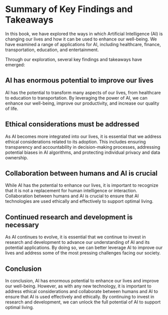 Summary of Key Findings and Takeaways
=================================================

In this book, we have explored the ways in which Artificial Intelligence (AI) is changing our lives and how it can be used to enhance our well-being. We have examined a range of applications for AI, including healthcare, finance, transportation, education, and entertainment.

Through our exploration, several key findings and takeaways have emerged:

AI has enormous potential to improve our lives
----------------------------------------------

AI has the potential to transform many aspects of our lives, from healthcare to education to transportation. By leveraging the power of AI, we can enhance our well-being, improve our productivity, and increase our quality of life.

Ethical considerations must be addressed
----------------------------------------

As AI becomes more integrated into our lives, it is essential that we address ethical considerations related to its adoption. This includes ensuring transparency and accountability in decision-making processes, addressing potential biases in AI algorithms, and protecting individual privacy and data ownership.

Collaboration between humans and AI is crucial
----------------------------------------------

While AI has the potential to enhance our lives, it is important to recognize that it is not a replacement for human intelligence or interaction. Collaboration between humans and AI is crucial to ensure that AI technologies are used ethically and effectively to support optimal living.

Continued research and development is necessary
-----------------------------------------------

As AI continues to evolve, it is essential that we continue to invest in research and development to advance our understanding of AI and its potential applications. By doing so, we can better leverage AI to improve our lives and address some of the most pressing challenges facing our society.

Conclusion
----------

In conclusion, AI has enormous potential to enhance our lives and improve our well-being. However, as with any new technology, it is important to address ethical considerations and collaborate between humans and AI to ensure that AI is used effectively and ethically. By continuing to invest in research and development, we can unlock the full potential of AI to support optimal living.
